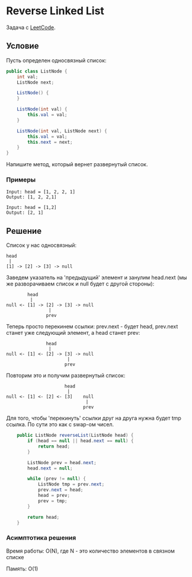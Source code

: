 # Reverse Linked List

Задача с [LeetCode](https://leetcode.com/problems/reverse-linked-list/description/).

## Условие

Пусть определен односвязный список:

```java
public class ListNode {
    int val;
    ListNode next;

    ListNode() {
    }

    ListNode(int val) {
        this.val = val;
    }

    ListNode(int val, ListNode next) {
        this.val = val;
        this.next = next;
    }
}
```

Напишите метод, который вернет развернутый список.

### Примеры

```text
Input: head = [1, 2, 2, 1]
Output: [1, 2, 2,1]

Input: head = [1,2]
Output: [2, 1]
```

## Решение

Список у нас односвязный:

```text
head
 |
[1] -> [2] -> [3] -> null
```

Заведем указатель на 'предыдущий' элемент и занулим head.next (мы же разворачиваем список и null будет с другой стороны):

```text
        head
         |
null <- [1] -> [2] -> [3] -> null
                |
               prev
```

Теперь просто перекинем ссылки: prev.next - будет head, prev.next станет уже следующий элемент, а head станет prev:

```text
               head
                |
null <- [1] <- [2] -> [3] -> null
                       |
                      prev
```

Повторим это и получим развернутый список:

```text
                      head
                       |
null <- [1] <- [2] <- [3]    null
                              |
                             prev
```

Для того, чтобы 'перекинуть' ссылки друг на друга нужна будет tmp ссылка. По сути это как с swap-ом чисел.

```java
    public ListNode reverseList(ListNode head) {
        if (head == null || head.next == null) {
            return head;
        }

        ListNode prev = head.next;
        head.next = null;

        while (prev != null) {
            ListNode tmp = prev.next;
            prev.next = head;
            head = prev;
            prev = tmp;
        }

        return head;
    }
```

### Асимптотика решения

Время работы: O(N), где N - это количество элементов в связном списке

Память: O(1)
